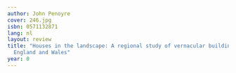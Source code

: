 ```yaml
---
author: John Penoyre
cover: 246.jpg
isbn: 0571132871
lang: nl
layout: review
title: "Houses in the landscape: A regional study of vernacular building styles in
  England and Wales"
year: 0
---
```

